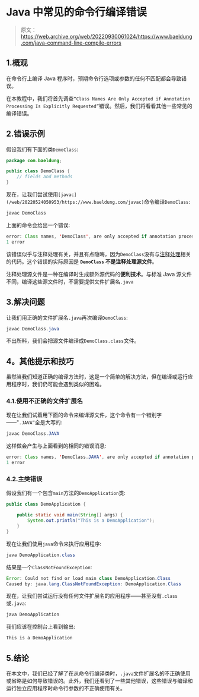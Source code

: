 # Java 中常见的命令行编译错误

> 原文：<https://web.archive.org/web/20220930061024/https://www.baeldung.com/java-command-line-compile-errors>

## 1.概观

在命令行上编译 Java 程序时，预期命令行选项或参数的任何不匹配都会导致错误。

在本教程中，我们将首先调查`“Class Names Are Only Accepted if Annotation Processing Is Explicitly Requested”`错误。然后，我们将看看其他一些常见的编译错误。

## 2.错误示例

假设我们有下面的类`DemoClass`:

```java
package com.baeldung;

public class DemoClass {
    // fields and methods
}
```

现在，让我们尝试使用`[javac](/web/20220524050953/https://www.baeldung.com/javac)`命令编译`DemoClass`:

```java
javac DemoClass
```

上面的命令会给出一个错误:

```java
error: Class names, 'DemoClass', are only accepted if annotation processing is explicitly requested
1 error
```

该错误似乎与注释处理有关，并且有点隐晦，因为`DemoClass`没有与[注释处理](/web/20220524050953/https://www.baeldung.com/java-annotation-processing-builder)相关的代码。这个错误的实际原因是 **`DemoClass` 不是注释处理源文件**。

注释处理源文件是一种在编译时生成额外源代码的**便利技术**。与标准 Java 源文件不同，编译这些源文件时，不需要提供文件扩展名`.java`

## 3.解决问题

让我们用正确的文件扩展名`.java`再次编译`DemoClass`:

```java
javac DemoClass.java
```

不出所料，我们会把源文件编译成`DemoClass.class`文件。

## 4。其他提示和技巧

虽然当我们知道正确的编译方法时，这是一个简单的解决方法，但在编译或运行应用程序时，我们仍可能会遇到类似的困难。

### 4.1.使用不正确的文件扩展名

现在让我们试着用下面的命令来编译源文件，这个命令有一个错别字——"`.JAVA”`全是大写的:

```java
javac DemoClass.JAVA
```

这样做会产生与上面看到的相同的错误消息:

```java
error: Class names, 'DemoClass.JAVA', are only accepted if annotation processing is explicitly requested
1 error
```

### 4.2.主类错误

假设我们有一个包含`main`方法的`DemoApplication`类:

```java
public class DemoApplication {

    public static void main(String[] args) {
        System.out.println("This is a DemoApplication");
    }
}
```

现在让我们使用`java`命令来执行应用程序:

```java
java DemoApplication.class
```

结果是一个`ClassNotFoundException`:

```java
Error: Could not find or load main class DemoApplication.Class
Caused by: java.lang.ClassNotFoundException: DemoApplication.Class
```

现在，让我们尝试运行没有任何文件扩展名的应用程序——甚至没有`.class`或`.java`:

```java
java DemoApplication 
```

我们应该在控制台上看到输出:

```java
This is a DemoApplication
```

## 5.结论

在本文中，我们已经了解了在从命令行编译类时，`.java`文件扩展名的不正确使用或省略是如何导致错误的。此外，我们还看到了一些其他错误，这些错误与编译和运行独立应用程序时命令行参数的不正确使用有关。
